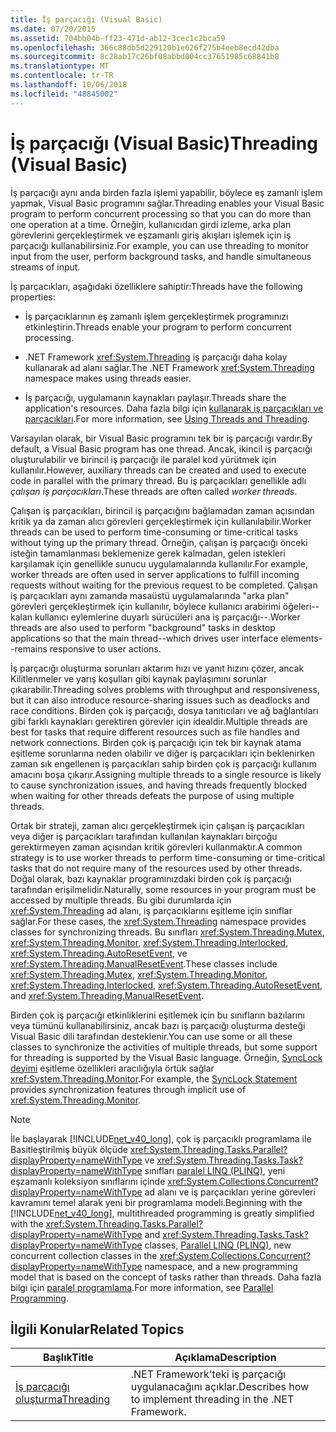 ```yaml
---
title: İş parçacığı (Visual Basic)
ms.date: 07/20/2015
ms.assetid: 704bb04b-ff23-471d-ab12-3cec1c2bca59
ms.openlocfilehash: 366c88db5d229120b1e626f275b4eeb8ecd42dba
ms.sourcegitcommit: 8c28ab17c26bf08abbd004cc37651985c68841b8
ms.translationtype: MT
ms.contentlocale: tr-TR
ms.lasthandoff: 10/06/2018
ms.locfileid: "48845002"
---
```

# <a name="threading-visual-basic"></a><span data-ttu-id="34f14-102">İş parçacığı (Visual Basic)</span><span class="sxs-lookup"><span data-stu-id="34f14-102">Threading (Visual Basic)</span></span>
<span data-ttu-id="34f14-103">İş parçacığı aynı anda birden fazla işlemi yapabilir, böylece eş zamanlı işlem yapmak, Visual Basic programını sağlar.</span><span class="sxs-lookup"><span data-stu-id="34f14-103">Threading enables your Visual Basic program to perform concurrent processing so that you can do more than one operation at a time.</span></span> <span data-ttu-id="34f14-104">Örneğin, kullanıcıdan girdi izleme, arka plan görevlerini gerçekleştirmek ve eşzamanlı giriş akışları işlemek için iş parçacığı kullanabilirsiniz.</span><span class="sxs-lookup"><span data-stu-id="34f14-104">For example, you can use threading to monitor input from the user, perform background tasks, and handle simultaneous streams of input.</span></span>  
  
 <span data-ttu-id="34f14-105">İş parçacıkları, aşağıdaki özelliklere sahiptir:</span><span class="sxs-lookup"><span data-stu-id="34f14-105">Threads have the following properties:</span></span>  
  
-   <span data-ttu-id="34f14-106">İş parçacıklarının eş zamanlı işlem gerçekleştirmek programınızı etkinleştirin.</span><span class="sxs-lookup"><span data-stu-id="34f14-106">Threads enable your program to perform concurrent processing.</span></span>  
  
-   <span data-ttu-id="34f14-107">.NET Framework <xref:System.Threading> iş parçacığı daha kolay kullanarak ad alanı sağlar.</span><span class="sxs-lookup"><span data-stu-id="34f14-107">The .NET Framework <xref:System.Threading> namespace makes using threads easier.</span></span>  
  
-   <span data-ttu-id="34f14-108">İş parçacığı, uygulamanın kaynakları paylaşır.</span><span class="sxs-lookup"><span data-stu-id="34f14-108">Threads share the application's resources.</span></span> <span data-ttu-id="34f14-109">Daha fazla bilgi için [kullanarak iş parçacıkları ve parçacıkları](../../../../standard/threading/using-threads-and-threading.md).</span><span class="sxs-lookup"><span data-stu-id="34f14-109">For more information, see [Using Threads and Threading](../../../../standard/threading/using-threads-and-threading.md).</span></span>  
  
 <span data-ttu-id="34f14-110">Varsayılan olarak, bir Visual Basic programını tek bir iş parçacığı vardır.</span><span class="sxs-lookup"><span data-stu-id="34f14-110">By default, a Visual Basic program has one thread.</span></span> <span data-ttu-id="34f14-111">Ancak, ikincil iş parçacığı oluşturulabilir ve birincil iş parçacığı ile paralel kod yürütmek için kullanılır.</span><span class="sxs-lookup"><span data-stu-id="34f14-111">However, auxiliary threads can be created and used to execute code in parallel with the primary thread.</span></span> <span data-ttu-id="34f14-112">Bu iş parçacıkları genellikle adlı *çalışan iş parçacıkları*.</span><span class="sxs-lookup"><span data-stu-id="34f14-112">These threads are often called *worker threads*.</span></span>  
  
 <span data-ttu-id="34f14-113">Çalışan iş parçacıkları, birincil iş parçacığını bağlamadan zaman açısından kritik ya da zaman alıcı görevleri gerçekleştirmek için kullanılabilir.</span><span class="sxs-lookup"><span data-stu-id="34f14-113">Worker threads can be used to perform time-consuming or time-critical tasks without tying up the primary thread.</span></span> <span data-ttu-id="34f14-114">Örneğin, çalışan iş parçacığı önceki isteğin tamamlanması beklemenize gerek kalmadan, gelen istekleri karşılamak için genellikle sunucu uygulamalarında kullanılır.</span><span class="sxs-lookup"><span data-stu-id="34f14-114">For example, worker threads are often used in server applications to fulfill incoming requests without waiting for the previous request to be completed.</span></span> <span data-ttu-id="34f14-115">Çalışan iş parçacıkları aynı zamanda masaüstü uygulamalarında "arka plan" görevleri gerçekleştirmek için kullanılır, böylece kullanıcı arabirimi öğeleri--kalan kullanıcı eylemlerine duyarlı sürücüleri ana iş parçacığı--.</span><span class="sxs-lookup"><span data-stu-id="34f14-115">Worker threads are also used to perform "background" tasks in desktop applications so that the main thread--which drives user interface elements--remains responsive to user actions.</span></span>  
  
 <span data-ttu-id="34f14-116">İş parçacığı oluşturma sorunları aktarım hızı ve yanıt hızını çözer, ancak Kilitlenmeler ve yarış koşulları gibi kaynak paylaşımını sorunlar çıkarabilir.</span><span class="sxs-lookup"><span data-stu-id="34f14-116">Threading solves problems with throughput and responsiveness, but it can also introduce resource-sharing issues such as deadlocks and race conditions.</span></span> <span data-ttu-id="34f14-117">Birden çok iş parçacığı, dosya tanıtıcıları ve ağ bağlantıları gibi farklı kaynakları gerektiren görevler için idealdir.</span><span class="sxs-lookup"><span data-stu-id="34f14-117">Multiple threads are best for tasks that require different resources such as file handles and network connections.</span></span> <span data-ttu-id="34f14-118">Birden çok iş parçacığı için tek bir kaynak atama eşitleme sorunlarına neden olabilir ve diğer iş parçacıkları için beklenirken zaman sık engellenen iş parçacıkları sahip birden çok iş parçacığı kullanım amacını boşa çıkarır.</span><span class="sxs-lookup"><span data-stu-id="34f14-118">Assigning multiple threads to a single resource is likely to cause synchronization issues, and having threads frequently blocked when waiting for other threads defeats the purpose of using multiple threads.</span></span>  
  
 <span data-ttu-id="34f14-119">Ortak bir strateji, zaman alıcı gerçekleştirmek için çalışan iş parçacıkları veya diğer iş parçacıkları tarafından kullanılan kaynakları birçoğu gerektirmeyen zaman açısından kritik görevleri kullanmaktır.</span><span class="sxs-lookup"><span data-stu-id="34f14-119">A common strategy is to use worker threads to perform time-consuming or time-critical tasks that do not require many of the resources used by other threads.</span></span> <span data-ttu-id="34f14-120">Doğal olarak, bazı kaynaklar programınızdaki birden çok iş parçacığı tarafından erişilmelidir.</span><span class="sxs-lookup"><span data-stu-id="34f14-120">Naturally, some resources in your program must be accessed by multiple threads.</span></span> <span data-ttu-id="34f14-121">Bu gibi durumlarda için <xref:System.Threading> ad alanı, iş parçacıklarını eşitleme için sınıflar sağlar.</span><span class="sxs-lookup"><span data-stu-id="34f14-121">For these cases, the <xref:System.Threading> namespace provides classes for synchronizing threads.</span></span> <span data-ttu-id="34f14-122">Bu sınıfları <xref:System.Threading.Mutex>, <xref:System.Threading.Monitor>, <xref:System.Threading.Interlocked>, <xref:System.Threading.AutoResetEvent>, ve <xref:System.Threading.ManualResetEvent>.</span><span class="sxs-lookup"><span data-stu-id="34f14-122">These classes include <xref:System.Threading.Mutex>, <xref:System.Threading.Monitor>, <xref:System.Threading.Interlocked>, <xref:System.Threading.AutoResetEvent>, and <xref:System.Threading.ManualResetEvent>.</span></span>  
  
 <span data-ttu-id="34f14-123">Birden çok iş parçacığı etkinliklerini eşitlemek için bu sınıfların bazılarını veya tümünü kullanabilirsiniz, ancak bazı iş parçacığı oluşturma desteği Visual Basic dili tarafından desteklenir.</span><span class="sxs-lookup"><span data-stu-id="34f14-123">You can use some or all these classes to synchronize the activities of multiple threads, but some support for threading is supported by the Visual Basic language.</span></span> <span data-ttu-id="34f14-124">Örneğin, [SyncLock deyimi](../../../../visual-basic/language-reference/statements/synclock-statement.md) eşitleme özellikleri aracılığıyla örtük sağlar <xref:System.Threading.Monitor>.</span><span class="sxs-lookup"><span data-stu-id="34f14-124">For example, the [SyncLock Statement](../../../../visual-basic/language-reference/statements/synclock-statement.md) provides synchronization features through implicit use of <xref:System.Threading.Monitor>.</span></span>  
  
> [!NOTE]
>  <span data-ttu-id="34f14-125">İle başlayarak [!INCLUDE[net_v40_long](~/includes/net-v40-long-md.md)], çok iş parçacıklı programlama ile Basitleştirilmiş büyük ölçüde <xref:System.Threading.Tasks.Parallel?displayProperty=nameWithType> ve <xref:System.Threading.Tasks.Task?displayProperty=nameWithType> sınıfları [paralel LINQ (PLINQ)](../../../../standard/parallel-programming/parallel-linq-plinq.md), yeni eşzamanlı koleksiyon sınıflarını içinde <xref:System.Collections.Concurrent?displayProperty=nameWithType> ad alanı ve iş parçacıkları yerine görevleri kavramını temel alarak yeni bir programlama modeli.</span><span class="sxs-lookup"><span data-stu-id="34f14-125">Beginning with the [!INCLUDE[net_v40_long](~/includes/net-v40-long-md.md)], multithreaded programming is greatly simplified with the <xref:System.Threading.Tasks.Parallel?displayProperty=nameWithType> and <xref:System.Threading.Tasks.Task?displayProperty=nameWithType> classes, [Parallel LINQ (PLINQ)](../../../../standard/parallel-programming/parallel-linq-plinq.md), new concurrent collection classes in the <xref:System.Collections.Concurrent?displayProperty=nameWithType> namespace, and a new programming model that is based on the concept of tasks rather than threads.</span></span> <span data-ttu-id="34f14-126">Daha fazla bilgi için [paralel programlama](../../../../standard/parallel-programming/index.md).</span><span class="sxs-lookup"><span data-stu-id="34f14-126">For more information, see [Parallel Programming](../../../../standard/parallel-programming/index.md).</span></span>  
  
## <a name="related-topics"></a><span data-ttu-id="34f14-127">İlgili Konular</span><span class="sxs-lookup"><span data-stu-id="34f14-127">Related Topics</span></span>  
  
|<span data-ttu-id="34f14-128">Başlık</span><span class="sxs-lookup"><span data-stu-id="34f14-128">Title</span></span>|<span data-ttu-id="34f14-129">Açıklama</span><span class="sxs-lookup"><span data-stu-id="34f14-129">Description</span></span>|  
|-----------|-----------------|  
|[<span data-ttu-id="34f14-130">İş parçacığı oluşturma</span><span class="sxs-lookup"><span data-stu-id="34f14-130">Threading</span></span>](../../../../standard/threading/index.md)|<span data-ttu-id="34f14-131">.NET Framework'teki iş parçacığı uygulanacağını açıklar.</span><span class="sxs-lookup"><span data-stu-id="34f14-131">Describes how to implement threading in the .NET Framework.</span></span>|
